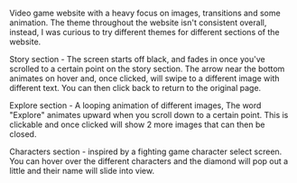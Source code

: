Video game website with a heavy focus on images, transitions and some animation. The theme throughout the website isn't consistent overall, instead, I was curious to try different themes for different sections of the website.

Story section - The screen starts off black, and fades in once you've scrolled to a certain point on the story section. The arrow near the bottom animates on hover and, once clicked, will swipe to a different image with different text. You can then click back to return to the original page.

Explore section - A looping animation of different images, The word "Explore" animates upward when you scroll down to a certain point. This is clickable and once clicked will show 2 more images that can then be closed.

Characters section - inspired by a fighting game character select screen. You can hover over the different characters and the diamond will pop out a little and their name will slide into view.
